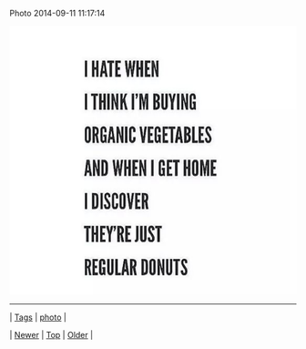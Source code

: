 <!--
title: Photo 2014-09-11 11
date: 2020-06-28T15:27:00.383Z
tags: photo
-->


Photo 2014-09-11 11:17:14

![](97212162684-0.jpg)

<!--BOTTOM-POST-NAVIGATION-->
---

| [Tags](tags.md) | [photo](tag-photo.md) |

| [Newer](97039868319.md) | [Top](index.md) | [Older](97372478279.md) |